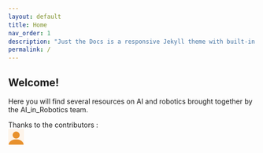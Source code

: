 ```yaml
---
layout: default
title: Home
nav_order: 1
description: "Just the Docs is a responsive Jekyll theme with built-in search that is easily customizable and hosted on GitHub Pages."
permalink: /
---
```


## Welcome!

Here you will find several resources on AI and robotics brought together by the AI_in_Robotics team.

Thanks to the contributors :  
<img src="utils/Katrin.png" width="32" height="32" alt="Katrin"/>
